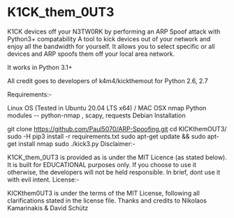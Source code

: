 # K1CK_them_0UT3
K1CK  devices off your N3TW0RK by performing an ARP Spoof attack with Python3+ compatability
A tool to kick devices out of your network and enjoy all the bandwidth for yourself. It allows you to select specific or all devices and ARP spoofs them off your local area network.

It works in Python 3.1+

All credit goes to developers of k4m4/kickthemout for Python 2.6, 2.7

Requirements:-

Linux OS (Tested in Ubuntu 20.04 LTS x64) / MAC OSX
nmap
Python modules -- python-nmap , scapy, requests
Debian Installation

git clone https://github.com/Paul5070/ARP-Spoofing.git
cd KICKthemOUT3/
sudo -H pip3 install -r requirements.txt
sudo apt-get update && sudo apt-get install nmap
sudo   ./kick3.py
Disclaimer:-

 K1CK_them_0UT3 is provided as is under the MIT Licence (as stated below).
 It is built for EDUCATIONAL purposes only.
 If you choose to use it otherwise, the developers will not be held responsible.
 In brief, dont use it with evil intent.
License:-

KICKthem0UT3 is under the terms of the MIT License,
following all clarifications stated in the license file.
Thanks and credits to Nikolaos Kamarinakis & David Schütz
